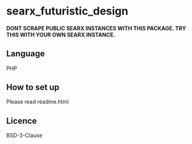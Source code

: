 # searx_futuristic_design
#### DONT SCRAPE PUBLIC SEARX INSTANCES WITH THIS PACKAGE. TRY THIS WITH YOUR OWN SEARX INSTANCE.

## Language
PHP

## How to set up
Please read readme.html

## Licence
BSD-3-Clause